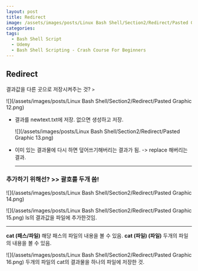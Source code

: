 ```yaml
---
layout: post
title: Redirect
image: /assets/images/posts/Linux Bash Shell/Section2/Redirect/Pasted Graphic 12.png
categories:
tags:
  - Bash Shell Script
  - Udemy
  - Bash Shell Scripting - Crash Course For Beginners
---
```




## Redirect

결과값을 다른 곳으로 저장시켜주는 것?
`>`

![](/assets/images/posts/Linux Bash Shell/Section2/Redirect/Pasted Graphic 12.png)

- 결과를 newtext.txt에 저장. 없으면 생성하고 저장.

  ![](/assets/images/posts/Linux Bash Shell/Section2/Redirect/Pasted Graphic 13.png)

- 이미 있는 결과물에 다시 하면 덮어쓰기해버리는 결과가 됨.
  -> replace 해버리는 결과.

  - - -

### 추가하기 위해선? >> 괄호를 두개 씀!

![](/assets/images/posts/Linux Bash Shell/Section2/Redirect/Pasted Graphic 14.png)

![](/assets/images/posts/Linux Bash Shell/Section2/Redirect/Pasted Graphic 15.png)
ls의 결과값을 파일에 추가한것임.

- - - -
**cat (패스/파일)** 해당 패스의 파일의 내용을 볼 수 있음.
**cat (파일) (파일)** 두개의 파일의 내용을 볼 수 있음.

![](/assets/images/posts/Linux Bash Shell/Section2/Redirect/Pasted Graphic 16.png)
두개의 파일의 cat의 결과물을 하나의 파일에 저장한 것.
